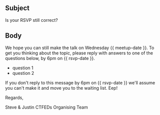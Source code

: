 ## Subject

Is your RSVP still correct?

## Body

We hope you can still make the talk on Wednesday {{ meetup-date }}. To get you thinking about the topic, please reply with answers to one of the questions below, by 6pm on {{ rsvp-date }}.

* question 1
* question 2

If you don't reply to this message by 6pm on {{ rsvp-date }} we'll assume you can't make it and move you to the waiting list. Eep!

Regards,

Steve & Justin
CTFEDs Organising Team
